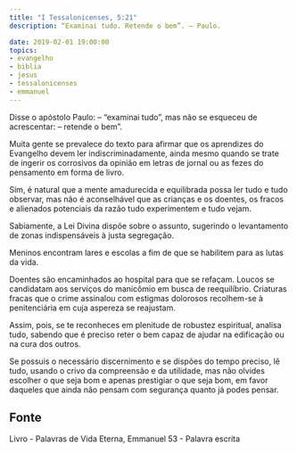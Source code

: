 ```yaml
---
title: "I Tessalonicenses, 5:21"
description: “Examinai tudo. Retende o bem”. – Paulo.

date: 2019-02-01 19:00:00
topics: 
- evangelho
- biblia
- jesus
- tessalonicenses
- emmanuel
---
```


Disse o apóstolo Paulo: – “examinai tudo”, mas não se esqueceu de acrescentar: –
retende o bem”.

Muita gente se prevalece do texto para afirmar que os aprendizes do Evangelho devem
ler indiscriminadamente, ainda mesmo quando se trate de ingerir os corrosivos da opinião
em letras de jornal ou as fezes do pensamento em forma de livro.

Sim, é natural que a mente amadurecida e equilibrada possa ler tudo e tudo observar,
mas não é aconselhável que as crianças e os doentes, os fracos e alienados potenciais
da razão tudo experimentem e tudo vejam.

Sabiamente, a Lei Divina dispõe sobre o assunto, sugerindo o levantamento de zonas
indispensáveis à justa segregação.

Meninos encontram lares e escolas a fim de que se habilitem para as lutas da vida.

Doentes são encaminhados ao hospital para que se refaçam. Loucos se candidatam aos
serviços do manicômio em busca de reequilíbrio. Criaturas fracas que o crime assinalou
com estigmas dolorosos recolhem-se à penitenciária em cuja aspereza se reajustam.

Assim, pois, se te reconheces em plenitude de robustez espiritual, analisa tudo, sabendo
que é preciso reter o bem capaz de ajudar na edificação ou na cura dos outros.

Se possuis o necessário discernimento e se dispões do tempo preciso, lê tudo, usando o
crivo da compreensão e da utilidade, mas não olvides escolher o que seja bom e apenas
prestigiar o que seja bom, em favor daqueles que ainda não pensam com segurança
quanto já podes pensar.



## Fonte
Livro - Palavras de Vida Eterna, Emmanuel
53 - Palavra escrita
